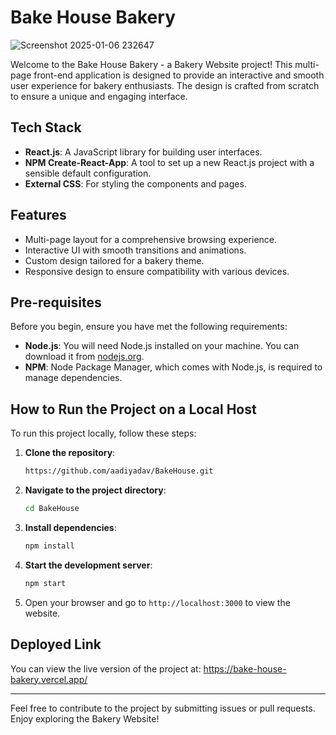 # Bake House Bakery

![Screenshot 2025-01-06 232647](https://github.com/user-attachments/assets/3c778000-9a6e-42d8-9cfd-2fa5e354b794)

Welcome to the Bake House Bakery - a Bakery Website project! This multi-page front-end application is designed to provide an interactive and smooth user experience for bakery enthusiasts. The design is crafted from scratch to ensure a unique and engaging interface.

## Tech Stack

- **React.js**: A JavaScript library for building user interfaces.
- **NPM Create-React-App**: A tool to set up a new React.js project with a sensible default configuration.
- **External CSS**: For styling the components and pages.

## Features

- Multi-page layout for a comprehensive browsing experience.
- Interactive UI with smooth transitions and animations.
- Custom design tailored for a bakery theme.
- Responsive design to ensure compatibility with various devices.

## Pre-requisites

Before you begin, ensure you have met the following requirements:

- **Node.js**: You will need Node.js installed on your machine. You can download it from [nodejs.org](https://nodejs.org/).
- **NPM**: Node Package Manager, which comes with Node.js, is required to manage dependencies.

## How to Run the Project on a Local Host

To run this project locally, follow these steps:

1. **Clone the repository**:
   ```bash
   https://github.com/aadiyadav/BakeHouse.git
   ```

2. **Navigate to the project directory**:
   ```bash
   cd BakeHouse
   ```

3. **Install dependencies**:
   ```bash
   npm install
   ```

4. **Start the development server**:
   ```bash
   npm start
   ```

5. Open your browser and go to `http://localhost:3000` to view the website.

## Deployed Link

You can view the live version of the project at: https://bake-house-bakery.vercel.app/

---

Feel free to contribute to the project by submitting issues or pull requests. Enjoy exploring the Bakery Website!
